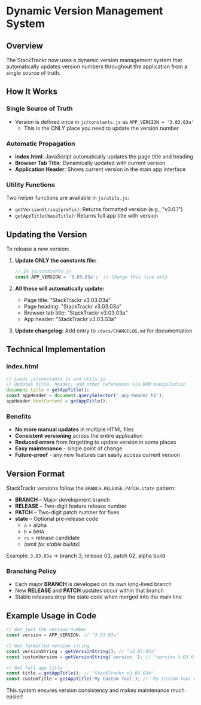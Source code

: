 # Dynamic Version Management System

## Overview 

The StackTrackr now uses a dynamic version management system that automatically updates version numbers throughout the application from a single source of truth.

## How It Works

### Single Source of Truth
- Version is defined once in `js/constants.js` as `APP_VERSION = '3.03.03a'`
  - This is the ONLY place you need to update the version number

### Automatic Propagation
- **index.html**: JavaScript automatically updates the page title and heading
- **Browser Tab Title**: Dynamically updated with current version
- **Application Header**: Shows current version in the main app interface

### Utility Functions
Two helper functions are available in `js/utils.js`:
- `getVersionString(prefix)`: Returns formatted version (e.g., "v3.0.1")
- `getAppTitle(baseTitle)`: Returns full app title with version

## Updating the Version

To release a new version:

1. **Update ONLY the constants file:**
   ```javascript
   // In js/constants.js
   const APP_VERSION = '3.03.03a';  // Change this line only
   ```

2. **All these will automatically update:**
   - Page title: "StackTrackr v3.03.03a"
   - Page heading: "StackTrackr v3.03.03a"
   - Browser tab title: "StackTrackr v3.03.03a"
   - App header: "StackTrackr v3.03.03a"

3. **Update changelog:** Add entry to `/docs/CHANGELOG.md` for documentation

## Technical Implementation

### index.html
```javascript
// Loads js/constants.js and utils.js
// Updates title, header, and other references via DOM manipulation
document.title = getAppTitle();
const appHeader = document.querySelector('.app-header h1');
appHeader.textContent = getAppTitle();
```

### Benefits
- **No more manual updates** in multiple HTML files
- **Consistent versioning** across the entire application
- **Reduced errors** from forgetting to update version in some places
- **Easy maintenance** - single point of change
- **Future-proof** - any new features can easily access current version

## Version Format
StackTrackr versions follow the `BRANCH.RELEASE.PATCH.state` pattern:

- **BRANCH** – Major development branch
- **RELEASE** – Two-digit feature release number
- **PATCH** – Two-digit patch number for fixes
- **state** – Optional pre-release code
  - `a` = alpha
  - `b` = beta
  - `rc` = release candidate
  - *(omit for stable builds)*

Example: `3.03.03a` → branch 3, release 03, patch 02, alpha build

### Branching Policy
- Each major **BRANCH** is developed on its own long-lived branch
- New **RELEASE** and **PATCH** updates occur within that branch
- Stable releases drop the state code when merged into the main line

## Example Usage in Code
```javascript
// Get just the version number
const version = APP_VERSION; // "3.03.03a"

// Get formatted version string
const versionString = getVersionString(); // "v3.03.03a"
const customVersion = getVersionString('version '); // "version 3.03.03a"

// Get full app title
const title = getAppTitle(); // "StackTrackr v3.03.03a"
const customTitle = getAppTitle('My Custom Tool'); // "My Custom Tool v3.03.03a"
```

This system ensures version consistency and makes maintenance much easier!
